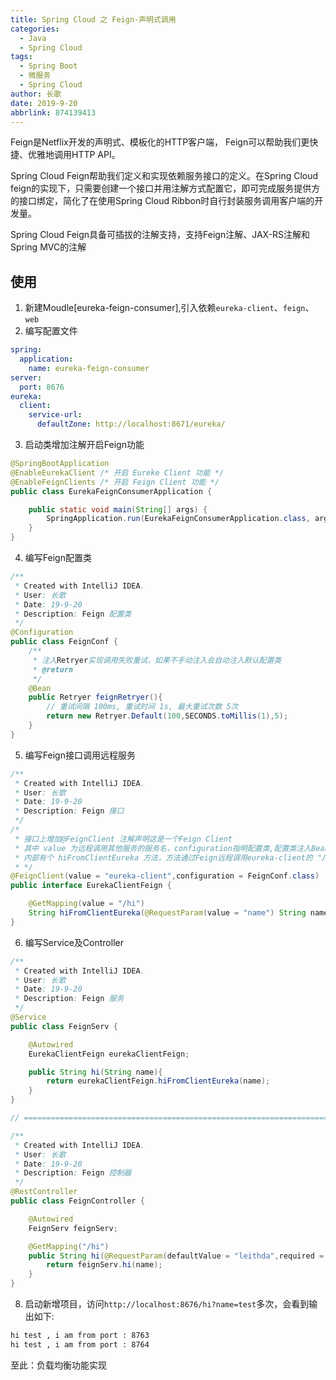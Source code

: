 ```yaml
---
title: Spring Cloud 之 Feign-声明式调用
categories:
  - Java
  - Spring Cloud
tags:
  - Spring Boot
  - 微服务
  - Spring Cloud
author: 长歌
date: 2019-9-20
abbrlink: 874139413
---
```

Feign是Netflix开发的声明式、模板化的HTTP客户端， Feign可以帮助我们更快捷、优雅地调用HTTP API。

Spring Cloud Feign帮助我们定义和实现依赖服务接口的定义。在Spring Cloud feign的实现下，只需要创建一个接口并用注解方式配置它，即可完成服务提供方的接口绑定，简化了在使用Spring Cloud Ribbon时自行封装服务调用客户端的开发量。

Spring Cloud Feign具备可插拔的注解支持，支持Feign注解、JAX-RS注解和Spring MVC的注解
<!--  More-->

## 使用
1. 新建Moudle[eureka-feign-consumer],引入依赖`eureka-client`、`feign`、`web`
2. 编写配置文件
```yml
spring:
  application:
    name: eureka-feign-consumer
server:
  port: 8676
eureka:
  client:
    service-url:
      defaultZone: http://localhost:8671/eureka/
```

3. 启动类增加注解开启Feign功能
```java
@SpringBootApplication
@EnableEurekaClient /* 开启 Eureke Client 功能 */
@EnableFeignClients /* 开启 Feign Client 功能 */
public class EurekaFeignConsumerApplication {

    public static void main(String[] args) {
        SpringApplication.run(EurekaFeignConsumerApplication.class, args);
    }
}
```

4. 编写Feign配置类
```java
/**
 * Created with IntelliJ IDEA.
 * User: 长歌
 * Date: 19-9-20
 * Description: Feign 配置类
 */
@Configuration
public class FeignConf {
    /**
     * 注入Retryer实现调用失败重试，如果不手动注入会自动注入默认配置类
     * @return
     */
    @Bean
    public Retryer feignRetryer(){
        // 重试间隔 100ms, 重试时间 1s, 最大重试次数 5次
        return new Retryer.Default(100,SECONDS.toMillis(1),5);
    }
}
```

5. 编写Feign接口调用远程服务
```java
/**
 * Created with IntelliJ IDEA.
 * User: 长歌
 * Date: 19-9-20
 * Description: Feign 接口
 */
/*
 * 接口上增加@FeignClient 注解声明这是一个Feign Client
 * 其中 value 为远程调用其他服务的服务名，configuration指明配置类,配置类注入Bean实现失败重试
 * 内部有个 hiFromClientEureka 方法，方法通过Feign远程调用eureka-client的 "/hi" API接口
 * */
@FeignClient(value = "eureka-client",configuration = FeignConf.class)
public interface EurekaClientFeign {

    @GetMapping(value = "/hi")
    String hiFromClientEureka(@RequestParam(value = "name") String name);
}
```

6. 编写Service及Controller
```java
/**
 * Created with IntelliJ IDEA.
 * User: 长歌
 * Date: 19-9-20
 * Description: Feign 服务
 */
@Service
public class FeignServ {

    @Autowired
    EurekaClientFeign eurekaClientFeign;

    public String hi(String name){
        return eurekaClientFeign.hiFromClientEureka(name);
    }
}

// ========================================================================================

/**
 * Created with IntelliJ IDEA.
 * User: 长歌
 * Date: 19-9-20
 * Description: Feign 控制器
 */
@RestController
public class FeignController {

    @Autowired
    FeignServ feignServ;

    @GetMapping("/hi")
    public String hi(@RequestParam(defaultValue = "leithda",required = false) String name){
        return feignServ.hi(name);
    }
}
```

8. 启动新增项目，访问`http://localhost:8676/hi?name=test`多次，会看到输出如下:
```html
hi test , i am from port : 8763
hi test , i am from port : 8764
```

至此：负载均衡功能实现
